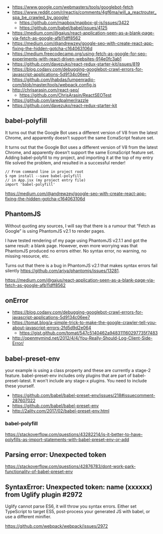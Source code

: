 - https://www.google.com/webmasters/tools/googlebot-fetch
- https://www.reddit.com/r/reactjs/comments/4gf6ma/will_a_reactrouter_spa_be_crawled_by_google/
  - https://github.com/mapbox/mapbox-gl-js/issues/3422
  - https://github.com/babel/babel/issues/4125
- https://medium.com/@gajus/react-application-seen-as-a-blank-page-via-fetch-as-google-afb11dff8562
- https://medium.com/@andrewzey/google-seo-with-create-react-app-fixing-the-hidden-gotcha-c164063106d
- https://medium.freecodecamp.org/using-fetch-as-google-for-seo-experiments-with-react-driven-websites-914e0fc3ab1
- https://github.com/davezuko/react-redux-starter-kit/issues/819
- https://blog.codaxy.com/debugging-googlebot-crawl-errors-for-javascript-applications-5d9134c06ee7
- https://github.com/jhabdas/lumpenradio-com/blob/master/tools/webpack.config.js
- http://chrisarasin.com/react-seo/
  - https://github.com/ChrisArasin/ReactSEOTest
- https://github.com/jaredpalmer/razzle
- https://github.com/davezuko/react-redux-starter-kit

## babel-polyfill

It turns out that the Google Bot uses a different version of V8 from the latest Chrome, and apparently doesn’t support the same EcmaScript feature set.

It turns out that the Google Bot uses a different version of V8 from the latest Chrome, and apparently doesn’t support the same EcmaScript feature set.
Adding babel-polyfill to my project, and importing it at the top of my entry file solved the problem, and resulted in a successful render!

```
// From command line in project root 
$ npm install --save babel-polyfill 
// in App.jsx (my project entry file) 
import 'babel-polyfill'
```

https://medium.com/@andrewzey/google-seo-with-create-react-app-fixing-the-hidden-gotcha-c164063106d

## PhantomJS

Without quoting any sources, I will say that there is a rumour that “Fetch as Google” is using PhantomJS v2.1 to render pages.

I have tested rendering of my page using PhantomJS v2.1.1 and got the same result: a blank page. However, even more worrying was that PhantomJS produced no errors either. No syntax error, no warning, no missing resource, etc.

Turns out that there is a bug in PhantomJS v2.1 that makes syntax errors fail silently https://github.com/ariya/phantomjs/issues/13281.

https://medium.com/@gajus/react-application-seen-as-a-blank-page-via-fetch-as-google-afb11dff8562

## onError

- https://blog.codaxy.com/debugging-googlebot-crawl-errors-for-javascript-applications-5d9134c06ee7
- https://tomat.blog/a-simple-trick-to-make-the-google-crawler-tell-you-about-javascript-errors-2fd5d9d2e064
  - https://gist.github.com/tomat/547c5140462a948311160297735f7483
- http://openmymind.net/2012/4/4/You-Really-Should-Log-Client-Side-Error/

## babel-preset-env

your example is using a class property and these are currently a stage-2 feature. babel-preset-env includes only plugins that are part of babel-preset-latest. It won't include any stage-x plugins. You need to include these yourself.

- https://github.com/babel/babel-preset-env/issues/218#issuecomment-287607022
- https://github.com/babel/babel-preset-env
- http://2ality.com/2017/02/babel-preset-env.html

### babel-polyfill

https://stackoverflow.com/questions/43282214/is-it-better-to-have-polyfills-as-import-statements-with-babel-preset-env-or-add

## Parsing error: Unexpected token

https://stackoverflow.com/questions/42876783/dont-work-park-functionality-of-babel-preset-env

## SyntaxError: Unexpected token: name (xxxxxx) from Uglify plugin #2972

Uglify cannot parse ES6, it will throw you syntax errors. Either set TypeScript to target ES5, post-process your generated JS with babel, or use a different minifier.

https://github.com/webpack/webpack/issues/2972
